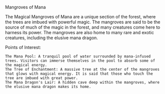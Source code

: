 Mangroves of Mana

The Magical Mangroves of Mana are a unique section of the forest, where the trees are imbued with powerful magic. The mangroves are said to be the source of much of the magic in the forest, and many creatures come here to harness its power. The mangroves are also home to many rare and exotic creatures, including the elusive mana dragon.

Points of Interest:

    The Mana Pool: A tranquil pool of water surrounded by mana-infused trees. Visitors can immerse themselves in the pool to absorb some of the magical energy.
    The Tree of Enchantment: A massive tree at the center of the mangroves that glows with magical energy. It is said that those who touch the tree are imbued with great power.
    The Mana Dragon's Lair: A hidden cave deep within the mangroves, where the elusive mana dragon makes its home.

